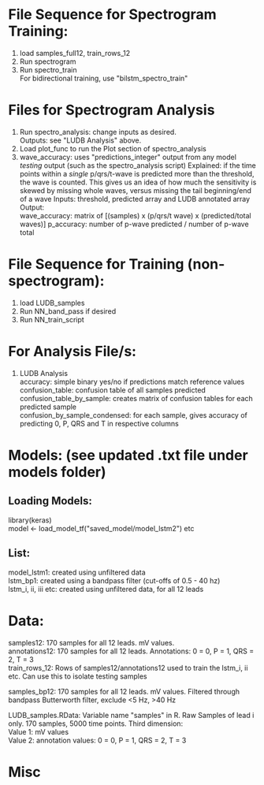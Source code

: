 # File Sequence for Spectrogram Training:  
1. load samples_full12, train_rows_12  
2. Run spectrogram  
3. Run spectro_train  
   For bidirectional training, use "bilstm_spectro_train"  
  
# Files for Spectrogram Analysis  
1. Run spectro_analysis: change inputs as desired.  
   Outputs: see "LUDB Analysis" above.  
2. Load plot_func to run the Plot section of spectro_analysis  
3. wave_accuracy: uses "predictions_integer" output from any model *testing* output (such as the spectro_analysis script)
   Explained: if the time points within a *single* p/qrs/t-wave is predicted more than the threshold, the wave is counted. This gives us an idea of how much the sensitivity is skewed by missing whole waves, versus missing the tail beginning/end of a wave
   Inputs: threshold, predicted array and LUDB annotated array
   Output:  
      wave_accuracy: matrix of [(samples) x (p/qrs/t wave) x (predicted/total waves)]
      p_accuracy: number of p-wave predicted / number of p-wave total

# File Sequence for Training (non-spectrogram):  
1. load LUDB_samples  
2. Run NN_band_pass if desired  
3. Run NN_train_script  

# For Analysis File/s: 
1. LUDB Analysis  
   accuracy: simple binary yes/no if predictions match reference values  
   confusion_table: confusion table of all samples predicted  
   confusion_table_by_sample: creates matrix of confusion tables for each predicted sample  
   confusion_by_sample_condensed: for each sample, gives accuracy of predicting 0, P, QRS and T in respective columns  


# 

# Models: (see updated .txt file under models folder)  
## Loading Models:  
library(keras)  
model <- load_model_tf("saved_model/model_lstm2") etc  

## List:  
model_lstm1: created using unfiltered data  
lstm_bp1: created using a bandpass filter (cut-offs of 0.5 - 40 hz)  
lstm_i, ii, iii etc: created using unfiltered data, for all 12 leads  

# Data:
samples12: 170 samples for all 12 leads. mV values.  
annotations12: 170 samples for all 12 leads. Annotations: 0 = 0, P = 1, QRS = 2, T = 3  
train_rows_12: Rows of samples12/annotations12 used to train the lstm_i, ii etc. Can use this to isolate testing samples  

samples_bp12: 170 samples for all 12 leads. mV values. Filtered through bandpass Butterworth filter, exclude <5 Hz, >40 Hz

LUDB_samples.RData: Variable name "samples" in R. Raw Samples of lead i only. 170 samples, 5000 time points. 
Third dimension:  
Value 1: mV values  
Value 2: annotation values: 0 = 0, P = 1, QRS = 2, T = 3  

# Misc
